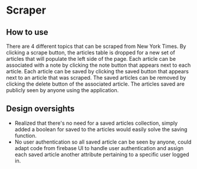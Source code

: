 # Scraper
## How to use
There are 4 different topics that can be scraped from New York Times. By clicking a scrape button, the articles table is dropped for a new set of articles that will populate the left side of the page. Each article can be associated with a note by clicking the note button that appears next to each article. Each article can be saved by clicking the saved button that appears next to an article that was scraped. The saved articles can be removed by clicking the delete button of the associated article. The articles saved are publicly seen by anyone using the application.

## Design oversights
- Realized that there's no need for a saved articles collection, simply added a boolean for saved to the articles would easily solve the saving function.
- No user authentication so all saved article can be seen by anyone, could adapt code from firebase UI to handle user authentication and assign each saved article another attribute pertaining to a specific user logged in.
